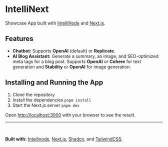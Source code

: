 # IntelliNext

Showcase App built with [IntelliNode](https://github.com/intelligentnode/IntelliNode) and [Next.js](https://nextjs.org/).

## Features

- **Chatbot:** Supports **OpenAI** (default) or **Replicate**.
- **AI Blog Assistant:** Generate a summary, an image, and SEO-optimized meta tags for a blog post. Supports **OpenAI** or **Cohere** for text generation and **Stability** or **OpenAI** for image generation.

## Installing and Running the App

1. Clone the repository
2. Install the dependencies `pnpm install`
3. Start the Next.js server `pnpm dev`

Open [http://localhost:3000](http://localhost:3000) with your browser to see the result.

---

<br>

**Built with:** [Intellinode](https://github.com/intelligentnode/IntelliNode), [Next.js](https://nextjs.org/), [Shadcn](https://ui.shadcn.com/), and [TailwindCSS](https://tailwindcss.com/).
